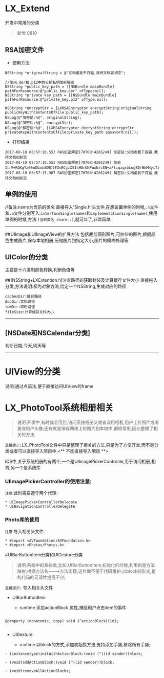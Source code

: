 # LX_Extend
开发中常用的分类


> 新增 0810 

## RSA加密文件

* 使用方法:

```
NSString *originalString = @"文档虐我千百遍,我待文档如初恋";

//使用.der和.p12中的公钥私钥加密解密
NSString *public_key_path = [[NSBundle mainBundle] pathForResource:@"public_key.der" ofType:nil];
NSString *private_key_path = [[NSBundle mainBundle] pathForResource:@"private_key.p12" ofType:nil];

NSString *encryptStr = [LXRSAEncryptor encryptString:originalString publicKeyWithContentsOfFile:public_key_path];
NSLog(@"加密前:%@", originalString);
NSLog(@"加密后:%@", encryptStr);
NSLog(@"解密后:%@", [LXRSAEncryptor decryptString:encryptStr privateKeyWithContentsOfFile:private_key_path password:nil]);

```

* 打印结果

```
2017-08-10 08:57:10.553 RAS加密解密[70708:4286249] 加密前:文档虐我千百遍,我待文档如初恋
2017-08-10 08:57:10.553 RAS加密解密[70708:4286249] 加密后:V+RGKgYa05nQUabdX9DtFZvECgzXSIsHGrUNPuxNrc8N+aFliqaqxbLugBDrBhMNyiTzoeFO39dgvnQJFlpcWGXQNaKlMmP8z/LJ/MUUtZGT/686ks/Vl5AonA9nXAmGaZeMniYRMlMWZB1EnxM9fMUbz+wByrjAT89ok0ydFcU=
2017-08-10 08:57:15.987 RAS加密解密[70708:4286249] 解密后:文档虐我千百遍,我待文档如初恋

```



## 单例的使用
//备注:name为当前的类名
直接导入'Single.h'头文件,在想设置单例的时候,`.h`文件和`.m`文件分别写入:`interfaceSingle(name)`和`implementationSingle(name)`,使用单例的时候,方法:`[当前类名 share..]`,就可以了,非常简单;
***

##UIImage和UIImageView的扩展方法
包括裁剪圆形图片,可拉伸的图片,根据颜色生成图片,保存本地相册,压缩图片到指定大小,图片的模糊处理等

## UIColor的分类
主要是十六进制颜色转换,判断色值等

##[NSString+LXExtention.h]沙盒路径的获取封装及计算缓存文件大小
直接拖入分类,方法说明:都为对象方法,给定一个NSString,生成对应的路径

```
cachesDir:缓存路径
docDir:文档路径
temDir:临时路径
fileSize:计算缓存文件大小
```

***

## [NSDate和NSCalendar分类]
判断日期,今天,明天等

***

# UIView的分类
说明:通过点语法,便于直接访问UIView的frame

# LX_PhotoTool系统相册相关

> 说明:开发中,有时候会用到,访问系统相册又或者调用相机,用户上传照片或者更改用户头像;还有就是保存网络上的图片到本地中,都较常用,因此整理了相关的方法;

`温馨提示:`LX_PhotoTool文件中只是整理了相关的方法,只是为了方便开发,而不是分类或者可以直接导入项目中,<** 不能直接导入项目 **>

iOS中,关于系统相册的有两个,一个是UIImagePickerController,用于访问相册,相机,另一个是<Photos>系统库
  
### UIImagePickerController的使用注意:

`注意`:此时需要遵守两个代理:

	* UIImagePickerControllerDelegate
	* UINavigationControllerDelegate

### Photo库的使用

`注意`:导入相关头文件:
 
	* #import <AVFoundation/AVFoundation.h>
  	* #import <Photos/Photos.h>

#UIBarButtonItem分类和UIGesture分类

> 说明:系统中的某些类,比如,UIBarButtonItem,初始化的时候,利用的是方法映射,根据方法名--->方法实现,这样做不便于代码维护,以block的形式,是的代码的可读性提高不少;

`温馨提示:` 导入相关头文件

* UIBarButtonItem

    * runtime 添加actionBlock 属性,捕捉用户点击item的事件

```

@property (nonatomic, copy) void (^actionBlock)(id);


```


* UIGesture 

    * runtime 以block的方式,添加初始换方法,支持添加手势,移除所有手势;

```
- (instancetype)initWithActionBlock:(void (^)(id sender))block;

- (void)addActionBlock:(void (^)(id sender))block;

- (void)removeAllActionBlocks;

```

